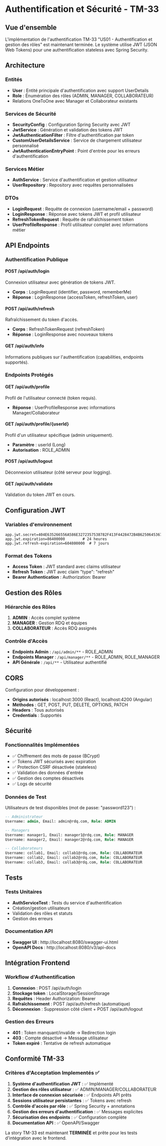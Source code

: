 # Authentification et Sécurité - TM-33

## Vue d'ensemble

L'implémentation de l'authentification TM-33 "US01 - Authentification et gestion des rôles" est maintenant terminée. Le système utilise JWT (JSON Web Tokens) pour une authentification stateless avec Spring Security.

## Architecture

### Entités
- **User** : Entité principale d'authentification avec support UserDetails
- **Role** : Énumération des rôles (ADMIN, MANAGER, COLLABORATEUR)
- Relations OneToOne avec Manager et Collaborateur existants

### Services de Sécurité
- **SecurityConfig** : Configuration Spring Security avec JWT
- **JwtService** : Génération et validation des tokens JWT
- **JwtAuthenticationFilter** : Filtre d'authentification par token
- **CustomUserDetailsService** : Service de chargement utilisateur personnalisé
- **JwtAuthenticationEntryPoint** : Point d'entrée pour les erreurs d'authentification

### Services Métier
- **AuthService** : Service d'authentification et gestion utilisateur
- **UserRepository** : Repository avec requêtes personnalisées

### DTOs
- **LoginRequest** : Requête de connexion (username/email + password)
- **LoginResponse** : Réponse avec tokens JWT et profil utilisateur
- **RefreshTokenRequest** : Requête de rafraîchissement token
- **UserProfileResponse** : Profil utilisateur complet avec informations métier

## API Endpoints

### Authentification Publique

#### POST /api/auth/login
Connexion utilisateur avec génération de tokens JWT.
- **Corps** : LoginRequest (identifier, password, rememberMe)
- **Réponse** : LoginResponse (accessToken, refreshToken, user)

#### POST /api/auth/refresh
Rafraîchissement du token d'accès.
- **Corps** : RefreshTokenRequest (refreshToken)
- **Réponse** : LoginResponse avec nouveaux tokens

#### GET /api/auth/info
Informations publiques sur l'authentification (capabilities, endpoints supportés).

### Endpoints Protégés

#### GET /api/auth/profile
Profil de l'utilisateur connecté (token requis).
- **Réponse** : UserProfileResponse avec informations Manager/Collaborateur

#### GET /api/auth/profile/{userId}
Profil d'un utilisateur spécifique (admin uniquement).
- **Paramètre** : userId (Long)
- **Autorisation** : ROLE_ADMIN

#### POST /api/auth/logout
Déconnexion utilisateur (côté serveur pour logging).

#### GET /api/auth/validate
Validation du token JWT en cours.

## Configuration JWT

### Variables d'environnement
```properties
app.jwt.secret=404E635266556A586E3272357538782F413F4428472B4B6250645367566B5970
app.jwt.expiration=86400000        # 24 heures
app.jwt.refresh-expiration=604800000  # 7 jours
```

### Format des Tokens
- **Access Token** : JWT standard avec claims utilisateur
- **Refresh Token** : JWT avec claim "type": "refresh"
- **Bearer Authentication** : Authorization: Bearer <token>

## Gestion des Rôles

### Hiérarchie des Rôles
1. **ADMIN** : Accès complet système
2. **MANAGER** : Gestion RDQ et équipes
3. **COLLABORATEUR** : Accès RDQ assignés

### Contrôle d'Accès
- **Endpoints Admin** : `/api/admin/**` - ROLE_ADMIN
- **Endpoints Manager** : `/api/manager/**` - ROLE_ADMIN, ROLE_MANAGER
- **API Générale** : `/api/**` - Utilisateur authentifié

## CORS

Configuration pour développement :
- **Origins autorisés** : localhost:3000 (React), localhost:4200 (Angular)
- **Méthodes** : GET, POST, PUT, DELETE, OPTIONS, PATCH
- **Headers** : Tous autorisés
- **Credentials** : Supportés

## Sécurité

### Fonctionnalités Implémentées
- ✅ Chiffrement des mots de passe (BCrypt)
- ✅ Tokens JWT sécurisés avec expiration
- ✅ Protection CSRF désactivée (stateless)
- ✅ Validation des données d'entrée
- ✅ Gestion des comptes désactivés
- ✅ Logs de sécurité

### Données de Test

Utilisateurs de test disponibles (mot de passe: "password123") :
```sql
-- Administrateur
Username: admin, Email: admin@rdq.com, Role: ADMIN

-- Managers
Username: manager1, Email: manager1@rdq.com, Role: MANAGER
Username: manager2, Email: manager2@rdq.com, Role: MANAGER

-- Collaborateurs  
Username: collab1, Email: collab1@rdq.com, Role: COLLABORATEUR
Username: collab2, Email: collab2@rdq.com, Role: COLLABORATEUR
Username: collab3, Email: collab3@rdq.com, Role: COLLABORATEUR
```

## Tests

### Tests Unitaires
- **AuthServiceTest** : Tests du service d'authentification
- Création/gestion utilisateurs
- Validation des rôles et statuts
- Gestion des erreurs

### Documentation API
- **Swagger UI** : http://localhost:8080/swagger-ui.html
- **OpenAPI Docs** : http://localhost:8080/v3/api-docs

## Intégration Frontend

### Workflow d'Authentification
1. **Connexion** : POST /api/auth/login
2. **Stockage token** : LocalStorage/SessionStorage
3. **Requêtes** : Header Authorization: Bearer <token>
4. **Rafraîchissement** : POST /api/auth/refresh (automatique)
5. **Déconnexion** : Suppression côté client + POST /api/auth/logout

### Gestion des Erreurs
- **401** : Token manquant/invalide → Redirection login
- **403** : Compte désactivé → Message utilisateur
- **Token expiré** : Tentative de refresh automatique

## Conformité TM-33

### Critères d'Acceptation Implementés ✅
1. **Système d'authentification JWT** : ✅ Implémenté
2. **Gestion des rôles utilisateur** : ✅ ADMIN/MANAGER/COLLABORATEUR
3. **Interface de connexion sécurisée** : ✅ Endpoints API prêts
4. **Sessions utilisateur persistantes** : ✅ Tokens avec refresh
5. **Contrôle d'accès par rôle** : ✅ Spring Security + annotations
6. **Gestion des erreurs d'authentification** : ✅ Messages explicites
7. **Sécurisation des endpoints** : ✅ Configuration complète
8. **Documentation API** : ✅ OpenAPI/Swagger

La story TM-33 est maintenant **TERMINÉE** et prête pour les tests d'intégration avec le frontend.